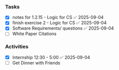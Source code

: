 ### Tasks

- [x] notes for 1.2.15 - Logic for CS ✅ 2025-09-04
- [x] finish exercise 2 - Logic for CS ✅ 2025-09-04
- [x] Software Requirements/ questions ✅ 2025-09-04
- [ ] White Paper Citations 

### Activities 

- [x] Internship 12:30 - 5:00 ✅ 2025-09-04
- [ ] Get Dinner with Friends 